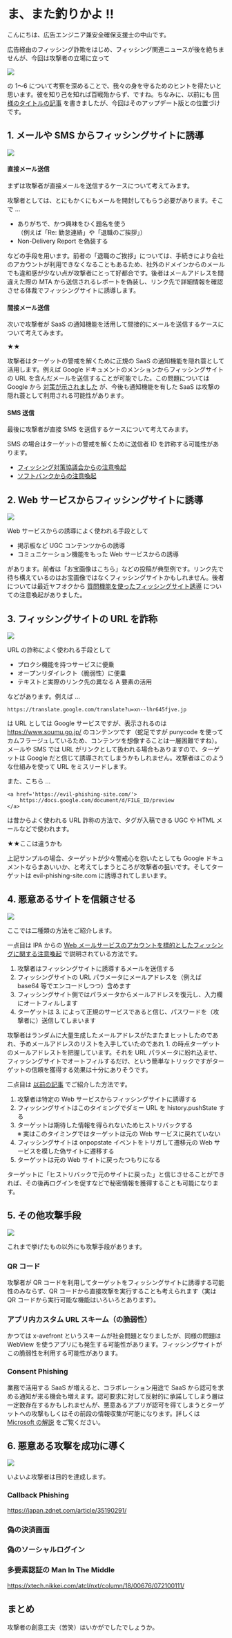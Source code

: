 # ま、また釣りかよ !!

こんにちは、広告エンジニア兼安全確保支援士の中山です。

広告経由のフィッシング詐欺をはじめ、フィッシング関連ニュースが後を絶ちませんが、今回は攻撃者の立場に立って

<img src='https://raw.githubusercontent.com/nakayama-kazuki/202x/main/phishing/img/0.png' />

の 1～6 について考察を深めることで、我々の身を守るためのヒントを得たいと思います。彼を知り己を知れば百戦殆からず、ですね。ちなみに、以前にも [同様のタイトルの記事](https://www.techscore.com/blog/2017/12/10/phishing/) を書きましたが、今回はそのアップデート版との位置づけです。

## 1. メールや SMS からフィッシングサイトに誘導

<img src='https://raw.githubusercontent.com/nakayama-kazuki/202x/main/phishing/img/1.png' />

#### 直接メール送信

まずは攻撃者が直接メールを送信するケースについて考えてみます。

攻撃者としては、とにもかくにもメールを開封してもらう必要があります。そこで …

- ありがちで、かつ興味をひく題名を使う<br />（例えば「Re: 勤怠連絡」や「退職のご挨拶」）
- Non-Delivery Report を偽装する

などの手段を用います。前者の「退職のご挨拶」については、手続きにより会社のアカウントが利用できなくなることもあるため、社外のドメインからのメールでも違和感が少ない点が攻撃者にとって好都合です。後者はメールアドレスを間違えた際の MTA から送信されるレポートを偽装し、リンク先で詳細情報を確認させる体裁でフィッシングサイトに誘導します。

#### 間接メール送信

次いで攻撃者が SaaS の通知機能を活用して間接的にメールを送信するケースについて考えてみます。

★★

攻撃者はターゲットの警戒を解くために正規の SaaS の通知機能を隠れ蓑として活用します。例えば Google ドキュメントのメンションからフィッシングサイトの URL を含んだメールを送信することが可能でした。この問題については Google から [対策が示されました](https://workspaceupdates.googleblog.com/2022/03/more-information-in-comment-notifications-gmail.html) が、今後も通知機能を有した SaaS は攻撃の隠れ蓑として利用される可能性があります。

#### SMS 送信


最後に攻撃者が直接 SMS を送信するケースについて考えてみます。


SMS の場合はターゲットの警戒を解くために送信者 ID を詐称する可能性があります。

- [フィッシング対策協議会からの注意喚起](https://www.antiphishing.jp/news/alert/docomo_20190621.html)
- [ソフトバンクからの注意喚起](https://www.softbank.jp/mobile/info/personal/news/support/20200304a/)

## 2. Web サービスからフィッシングサイトに誘導

<img src='https://raw.githubusercontent.com/nakayama-kazuki/202x/main/phishing/img/2.png' />

Web サービスからの誘導によく使われる手段として

- 掲示板など UGC コンテンツからの誘導
- コミュニケーション機能をもった Web サービスからの誘導

があります。前者は「お宝画像はこちら」などの投稿が典型例です。リンク先で待ち構えているのはお宝画像ではなくフィッシングサイトかもしれません。後者については最近ヤフオクから [質問機能を使ったフィッシングサイト誘導](https://auctions.yahoo.co.jp/topic/notice/other/post_3333/) についての注意喚起がありました。

## 3. フィッシングサイトの URL を詐称

<img src='https://raw.githubusercontent.com/nakayama-kazuki/202x/main/phishing/img/3.png' />

URL の詐称によく使われる手段として

- プロクシ機能を持つサービスに便乗
- オープンリダイレクト（脆弱性）に便乗
- テキストと実際のリンク先の異なる A 要素の活用

などがあります。例えば …

```
https://translate.google.com/translate?u=xn--lhr645fjve.jp
```

は URL としては Google サービスですが、表示されるのは https://www.soumu.go.jp/ のコンテンツです（蛇足ですが punycode を使ってカムフラージュしているため、コンテンツを想像することは一層困難ですね）。メールや SMS では URL がリンクとして扱われる場合もありますので、ターゲットは Google だと信じて誘導されてしまうかもしれません。攻撃者はこのような仕組みを使って URL をミスリードします。

また、こちら …

```
<a href='https://evil-phishing-site.com/'>
    https://docs.google.com/document/d/FILE_ID/preview
</a>
```

は昔からよく使われる URL 詐称の方法で、タグが入稿できる UGC や HTML メールなどで使われます。

★★ここは違うかも

上記サンプルの場合、ターゲットが少々警戒心を抱いたとしても Google ドキュメントならまあいいか、と考えてしまうところが攻撃者の狙いです。そしてターゲットは evil-phishing-site.com に誘導されてしまいます。

## 4. 悪意あるサイトを信頼させる

<img src='https://raw.githubusercontent.com/nakayama-kazuki/202x/main/phishing/img/4.png' />

ここでは二種類の方法をご紹介します。

一点目は IPA からの [Web メールサービスのアカウントを標的としたフィッシングに関する注意喚起](https://www.jpcert.or.jp/at/2021/at210049.html) で説明されている方法です。

1. 攻撃者はフィッシングサイトに誘導するメールを送信する
2. フィッシングサイトの URL パラメータにメールアドレスを（例えば base64 等でエンコードしつつ）含めます
3. フィッシングサイト側ではパラメータからメールアドレスを復元し、入力欄にオートフィルします
4. ターゲットは 3. によって正規のサービスであると信じ、パスワードを（攻撃者に）送信してしまいます

攻撃者はランダムに大量生成したメールアドレスがたまたまヒットしたのであれ、予めメールアドレスのリストを入手していたのであれ 1. の時点ターゲットのメールアドレストを把握しています。それを URL パラメータに紛れ込ませ、フィッシングサイトでオートフィルするだけ、という簡単なトリックですがターゲットの信頼を獲得する効果は十分にありそうです。

二点目は [以前の記事](https://www.techscore.com/blog/2017/12/10/phishing/) でご紹介した方法です。

1. 攻撃者は特定の Web サービスからフィッシングサイトに誘導する
2. フィッシングサイトはこのタイミングでダミー URL を history.pushState する
3. ターゲットは期待した情報を得られないためヒストリバックする<br />※ 実はこのタイミングではターゲットは元の Web サービスに戻れていない
4. フィッシングサイトは onpopstate イベントをトリガして遷移元の Web サービスを模した偽サイトに遷移する
5. ターゲットは元の Web サイトに戻ったつもりになる

ターゲットに「ヒストリバックで元のサイトに戻った」と信じさせることができれば、その後再ログインを促すなどで秘密情報を獲得することも可能になります。

## 5. その他攻撃手段

<img src='https://raw.githubusercontent.com/nakayama-kazuki/202x/main/phishing/img/5.png' />

これまで挙げたもの以外にも攻撃手段があります。

### QR コード

攻撃者が QR コードを利用してターゲットをフィッシングサイトに誘導する可能性のみならず、QR コードから直接攻撃を実行することも考えられます（実は QR コードから実行可能な機能はいろいろとあります）。

### アプリ内カスタム URL スキーム（の脆弱性）

かつては x-avefront というスキームが社会問題となりましたが、同様の問題は WebView を使うアプリにも発生する可能性があります。フィッシングサイトがこの脆弱性を利用する可能性があります。

### Consent Phishing

業務で活用する SaaS が増えると、コラボレーション用途で SaaS から認可を求める通知が来る機会も増えます。認可要求に対して反射的に承諾してしまう層は一定数存在するかもしれませんが、悪意あるアプリが認可を得てしまうとターゲットへの攻撃もしくはその前段の情報収集が可能になります。詳しくは [Microsoft の解説](https://docs.microsoft.com/en-us/azure/active-directory/manage-apps/protect-against-consent-phishing) をご覧ください。

## 6. 悪意ある攻撃を成功に導く

<img src='https://raw.githubusercontent.com/nakayama-kazuki/202x/main/phishing/img/6.png' />

いよいよ攻撃者は目的を達成します。

### Callback Phishing

https://japan.zdnet.com/article/35190291/

### 偽の決済画面

### 偽のソーシャルログイン

### 多要素認証の Man In The Middle

https://xtech.nikkei.com/atcl/nxt/column/18/00676/072100111/

## まとめ

攻撃者の創意工夫（苦笑）はいかがでしたでしょうか。


